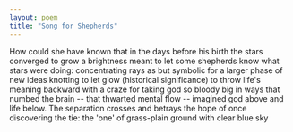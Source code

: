 ```yaml
---
layout: poem
title: "Song for Shepherds"
---
```


How could she have known that in the days
before his birth the stars converged to grow
a brightness meant to let some shepherds know
what stars were doing: concentrating rays
as but symbolic for a larger phase
of new ideas knotting  to let glow
(historical significance) to throw
life's meaning backward with a craze
for taking god so bloody big in ways
that numbed the brain -- that thwarted mental flow --
imagined god above and life below.
The separation crosses and betrays
the hope of once discovering the tie:
the 'one' of grass-plain ground with clear blue sky
